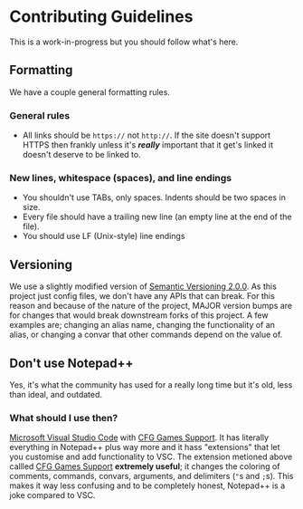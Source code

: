 # Contributing Guidelines
This is a work-in-progress but you should follow what's here.


## Formatting
We have a couple general formatting rules.

### General rules
- All links should be `https://` not `http://`. If the site doesn't support HTTPS then frankly unless it's ***really*** important that it get's linked it doesn't deserve to be linked to.

### New lines, whitespace (spaces), and line endings
- You shouldn't use TABs, only spaces. Indents should be two spaces in size.
- Every file should have a trailing new line (an empty line at the end of the file).
- You should use LF (Unix-style) line endings


## Versioning
We use a slightly modified version of [Semantic Versioning 2.0.0](https://semver.org/spec/v2.0.0.html). As this project just config files, we don't have any APIs that can break. For this reason and because of the nature of the project, MAJOR version bumps are for changes that would break downstream forks of this project.
A few examples are; changing an alias name, changing the functionality of an alias, or changing a convar that other commands depend on the value of.


## Don't use Notepad++
Yes, it's what the community has used for a really long time but it's old, less than ideal, and outdated.

### What should I use then?
[Microsoft Visual Studio Code](https://code.visualstudio.com) with [CFG Games Support](https://marketplace.visualstudio.com/items?itemName=joelcancela.cfg-games-support). It has literally everything in Notepad++ plus way more and it hass "extensions" that let you customise and add functionality to VSC.
The extension metioned above callled [CFG Games Support](https://marketplace.visualstudio.com/items?itemName=joelcancela.cfg-games-support) **extremely useful**; it changes the coloring of comments, commands, convars, arguments, and delimiters (`"`s and `;`s). This makes it way less confusing and to be completely honest, Notepad++ is a joke compared to VSC.
